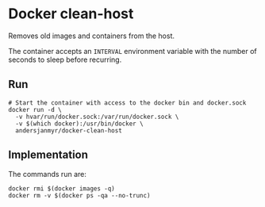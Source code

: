 # Docker clean-host

Removes old images and containers from the host.

The container accepts an `INTERVAL` environment variable with the number of
seconds to sleep before recurring.


## Run

```
# Start the container with access to the docker bin and docker.sock
docker run -d \
  -v hvar/run/docker.sock:/var/run/docker.sock \
  -v $(which docker):/usr/bin/docker \
  andersjanmyr/docker-clean-host
```


## Implementation

The commands run are:

```
docker rmi $(docker images -q)
docker rm -v $(docker ps -qa --no-trunc)
```


